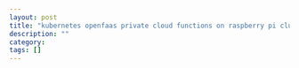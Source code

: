 ```yaml
---
layout: post
title: "kubernetes openfaas private cloud functions on raspberry pi cluster"
description: ""
category: 
tags: []
---
```


